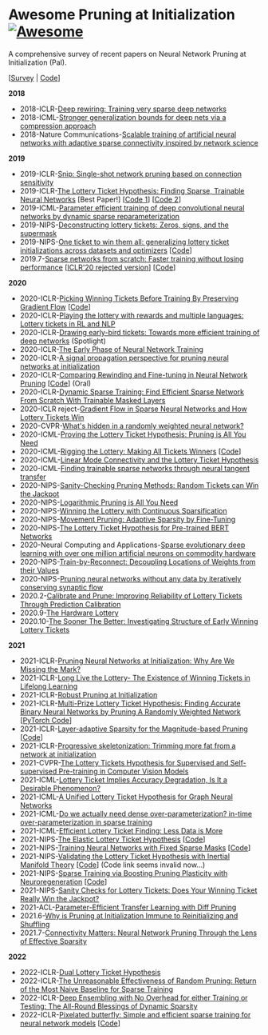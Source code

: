 # Awesome Pruning at Initialization [![Awesome](https://cdn.rawgit.com/sindresorhus/awesome/d7305f38d29fed78fa85652e3a63e154dd8e8829/media/badge.svg)](https://github.com/sindresorhus/awesome)
A comprehensive survey of recent papers on Neural Network Pruning at Initialization (PaI).

[[Survey](https://arxiv.org/abs/2103.06460) | [Code](https://github.com/MingSun-Tse/Smile-Pruning)]

**2018**
- 2018-ICLR-[Deep rewiring: Training very sparse deep networks](https://arxiv.org/abs/1711.05136)
- 2018-ICML-[Stronger generalization bounds for deep nets via a compression approach](http://proceedings.mlr.press/v80/arora18b.html)
- 2018-Nature Communications-[Scalable training of artificial neural networks with adaptive sparse connectivity inspired by network science](https://www.nature.com/articles/s41467-018-04316-3)

**2019**
- 2019-ICLR-[Snip: Single-shot network pruning based on connection sensitivity](https://arxiv.org/abs/1810.02340)
- 2019-ICLR-[The Lottery Ticket Hypothesis: Finding Sparse, Trainable Neural Networks](https://openreview.net/forum?id=rJl-b3RcF7) [Best Paper!] [[Code 1](https://github.com/google-research/lottery-ticket-hypothesis)] [[Code 2](https://github.com/facebookresearch/open_lth)]
- 2019-ICML-[Parameter efficient training of deep convolutional neural networks by dynamic sparse reparameterization](http://proceedings.mlr.press/v97/mostafa19a.html)
- 2019-NIPS-[Deconstructing lottery tickets: Zeros, signs, and the supermask](https://papers.nips.cc/paper/2019/hash/1113d7a76ffceca1bb350bfe145467c6-Abstract.html)
- 2019-NIPS-[One ticket to win them all: generalizing lottery ticket initializations across datasets and optimizers](https://papers.nips.cc/paper/2019/hash/a4613e8d72a61b3b69b32d040f89ad81-Abstract.html) [[Code](https://github.com/varungohil/Generalizing-Lottery-Tickets)]
- 2019.7-[Sparse networks from scratch: Faster training without losing performance](https://arxiv.org/abs/1907.04840) [[ICLR'20 rejected version](https://openreview.net/forum?id=ByeSYa4KPS)] [[Code](https://github.com/TimDettmers/sparse_learning)]


**2020**
- 2020-ICLR-[Picking Winning Tickets Before Training By Preserving Gradient Flow](https://openreview.net/pdf?id=SkgsACVKPH) [[Code](https://github.com/alecwangcq/GraSP)]
- 2020-ICLR-[Playing the lottery with rewards and multiple languages: Lottery tickets in RL and NLP](https://openreview.net/forum?id=S1xnXRVFwH)
- 2020-ICLR-[Drawing early-bird tickets: Towards more efficient training of deep networks](https://arxiv.org/abs/1909.11957) (Spotlight)
- 2020-ICLR-[The Early Phase of Neural Network Training](https://openreview.net/forum?id=Hkl1iRNFwS)
- 2020-ICLR-[A signal propagation perspective for pruning neural networks at initialization](https://arxiv.org/abs/1906.06307)
- 2020-ICLR-[Comparing Rewinding and Fine-tuning in Neural Network Pruning](https://openreview.net/forum?id=S1gSj0NKvB) [[Code](https://github.com/lottery-ticket/rewinding-iclr20-public)] (Oral)
- 2020-ICLR-[Dynamic Sparse Training: Find Efficient Sparse Network From Scratch With Trainable Masked Layers](https://arxiv.org/abs/2005.06870)
- 2020-ICLR reject-[Gradient Flow in Sparse Neural Networks and How Lottery Tickets Win](https://openreview.net/forum?id=V1N4GEWki_E)
- 2020-CVPR-[What's hidden in a randomly weighted neural network?](https://arxiv.org/abs/1911.13299)
- 2020-ICML-[Proving the Lottery Ticket Hypothesis: Pruning is All You Need](https://arxiv.org/abs/2002.00585)
- 2020-ICML-[Rigging the Lottery: Making All Tickets Winners](https://arxiv.org/abs/1911.11134) [[Code](https://github.com/google-research/rigl)]
- 2020-ICML-[Linear Mode Connectivity and the Lottery Ticket Hypothesis](https://arxiv.org/abs/1912.05671)
- 2020-ICML-[Finding trainable sparse networks through neural tangent transfer](https://arxiv.org/abs/2006.08228)
- 2020-NIPS-[Sanity-Checking Pruning Methods: Random Tickets can Win the Jackpot](https://proceedings.neurips.cc//paper/2020/hash/eae27d77ca20db309e056e3d2dcd7d69-Abstract.html)
- 2020-NIPS-[Logarithmic Pruning is All You Need](https://papers.nips.cc/paper/2020/hash/1e9491470749d5b0e361ce4f0b24d037-Abstract.html)
- 2020-NIPS-[Winning the Lottery with Continuous Sparsification](https://papers.nips.cc/paper/2020/hash/83004190b1793d7aa15f8d0d49a13eba-Abstract.html)
- 2020-NIPS-[Movement Pruning: Adaptive Sparsity by Fine-Tuning](https://proceedings.neurips.cc/paper/2020/hash/eae15aabaa768ae4a5993a8a4f4fa6e4-Abstract.html)
- 2020-NIPS-[The Lottery Ticket Hypothesis for Pre-trained BERT Networks](https://arxiv.org/abs/2007.12223)
- 2020-Neural Computing and Applications-[Sparse evolutionary deep learning with over one million artificial neurons on commodity hardware](https://link.springer.com/article/10.1007/s00521-020-05136-7)
- 2020-NIPS-[Train-by-Reconnect: Decoupling Locations of Weights from their Values](https://arxiv.org/abs/2003.02570)
- 2020-NIPS-[Pruning neural networks without any data by iteratively conserving synaptic flow](https://arxiv.org/abs/2006.05467)
- 2020.2-[Calibrate and Prune: Improving Reliability of Lottery Tickets Through Prediction Calibration](https://arxiv.org/abs/2002.03875)
- 2020.9-[The Hardware Lottery](https://arxiv.org/abs/2009.06489)
- 2020.10-[The Sooner The Better: Investigating Structure of Early Winning Lottery Tickets](https://openreview.net/forum?id=BJlNs0VYPB)

**2021**
- 2021-ICLR-[Pruning Neural Networks at Initialization: Why Are We Missing the Mark?](https://openreview.net/forum?id=Ig-VyQc-MLK)
- 2021-ICLR-[Long Live the Lottery- The Existence of Winning Tickets in Lifelong Learning](https://openreview.net/pdf?id=LXMSvPmsm0g)
- 2021-ICLR-[Robust Pruning at Initialization](https://openreview.net/forum?id=vXj_ucZQ4hA)
- 2021-ICLR-[Multi-Prize Lottery Ticket Hypothesis: Finding Accurate Binary Neural Networks by Pruning A Randomly Weighted Network](https://openreview.net/forum?id=U_mat0b9iv) [[PyTorch Code](https://github.com/chrundle/biprop)]
- 2021-ICLR-[Layer-adaptive Sparsity for the Magnitude-based Pruning](https://openreview.net/forum?id=H6ATjJ0TKdf) [[Code](https://github.com/jaeho-lee/layer-adaptive-sparsity)]
- 2021-ICLR-[Progressive skeletonization: Trimming more fat from a network at initialization](https://openreview.net/forum?id=9GsFOUyUPi)
- 2021-CVPR-[The Lottery Tickets Hypothesis for Supervised and Self-supervised Pre-training in Computer Vision Models](https://arxiv.org/abs/2012.06908)
- 2021-ICML-[Lottery Ticket Implies Accuracy Degradation, Is It a Desirable Phenomenon?](https://arxiv.org/abs/2102.11068)
- 2021-ICML-[A Unified Lottery Ticket Hypothesis for Graph Neural Networks](http://proceedings.mlr.press/v139/chen21p.html)
- 2021-ICML-[Do we actually need dense over-parameterization? in-time over-parameterization in sparse training](https://proceedings.mlr.press/v139/liu21y.html)
- 2021-ICML-[Efficient Lottery Ticket Finding: Less Data is More](http://proceedings.mlr.press/v139/zhang21c.html)
- 2021-NIPS-[The Elastic Lottery Ticket Hypothesis](https://arxiv.org/abs/2103.16547) [[Code](https://github.com/VITA-Group/ElasticLTH)]
- 2021-NIPS-[Training Neural Networks with Fixed Sparse Masks](https://proceedings.neurips.cc/paper/2021/hash/cb2653f548f8709598e8b5156738cc51-Abstract.html) [[Code](https://github.com/varunnair18/FISH)]
- 2021-NIPS-[Validating the Lottery Ticket Hypothesis with Inertial Manifold Theory](https://openreview.net/forum?id=h6EWbx5xTj7) [[Code](https://github.com/DMML-AU/IMC)] (Code link seems invalid now...)
- 2021-NIPS-[Sparse Training via Boosting Pruning Plasticity with Neuroregeneration](https://proceedings.neurips.cc/paper/2021/hash/5227b6aaf294f5f027273aebf16015f2-Abstract.html) [[Code](https://github.com/VITA-Group/GraNet)]
- 2021-NIPS-[Sanity Checks for Lottery Tickets: Does Your Winning Ticket Really Win the Jackpot?](https://proceedings.neurips.cc/paper/2021/file/6a130f1dc6f0c829f874e92e5458dced-Paper.pdf)
- 2021-ACL-[Parameter-Efficient Transfer Learning with Diff Pruning](https://arxiv.org/abs/2012.07463)
- 2021.6-[Why is Pruning at Initialization Immune to Reinitializing and Shuffling](https://arxiv.org/pdf/2107.01808.pdf)
- 2021.7-[Connectivity Matters: Neural Network Pruning Through the Lens of Effective Sparsity](https://arxiv.org/abs/2107.02306)

**2022**
- 2022-ICLR-[Dual Lottery Ticket Hypothesis](https://openreview.net/forum?id=fOsN52jn25l)
- 2022-ICLR-[The Unreasonable Effectiveness of Random Pruning: Return of the Most Naive Baseline for Sparse Training](https://openreview.net/forum?id=VBZJ_3tz-t)
- 2022-ICLR-[Deep Ensembling with No Overhead for either Training or Testing: The All-Round Blessings of Dynamic Sparsity](https://openreview.net/forum?id=RLtqs6pzj1-)
- 2022-ICLR-[Pixelated butterfly: Simple and efficient sparse training for neural network models](https://openreview.net/pdf?id=Nfl-iXa-y7R) [[Code](https://github.com/HazyResearch/pixelfly)]
